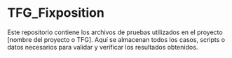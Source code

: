 # TFG_Fixposition
Este repositorio contiene los archivos de pruebas utilizados en el proyecto [nombre del proyecto o TFG]. Aquí se almacenan todos los casos, scripts o datos necesarios para validar y verificar los resultados obtenidos.
